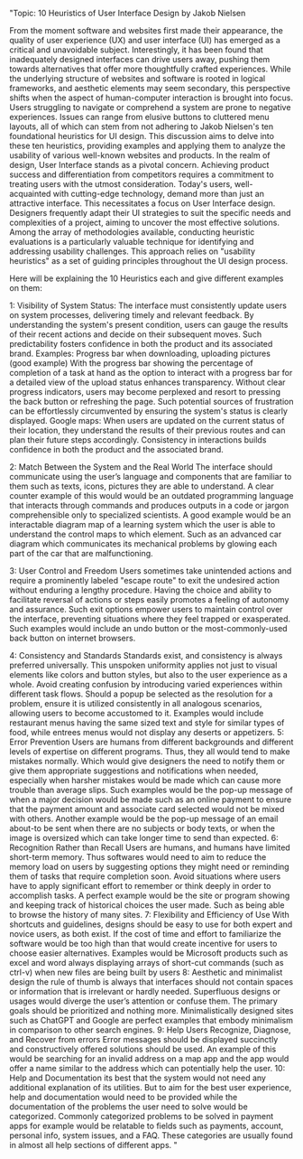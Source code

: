 "Topic: 10 Heuristics of User Interface Design by Jakob Nielsen

From the moment software and websites first made their appearance, the quality of user experience (UX) and user interface (UI) has emerged as a critical and unavoidable subject. Interestingly, it has been found that inadequately designed interfaces can drive users away, pushing them towards alternatives that offer more thoughtfully crafted experiences. While the underlying structure of websites and software is rooted in logical frameworks, and aesthetic elements may seem secondary, this perspective shifts when the aspect of human-computer interaction is brought into focus. Users struggling to navigate or comprehend a system are prone to negative experiences. Issues can range from elusive buttons to cluttered menu layouts, all of which can stem from not adhering to Jakob Nielsen's ten foundational heuristics for UI design. This discussion aims to delve into these ten heuristics, providing examples and applying them to analyze the usability of various well-known websites and products.
In the realm of design, User Interface stands as a pivotal concern. Achieving product success and differentiation from competitors requires a commitment to treating users with the utmost consideration. Today's users, well-acquainted with cutting-edge technology, demand more than just an attractive interface. This necessitates a focus on User Interface design.
Designers frequently adapt their UI strategies to suit the specific needs and complexities of a project, aiming to uncover the most effective solutions. Among the array of methodologies available, conducting heuristic evaluations is a particularly valuable technique for identifying and addressing usability challenges. This approach relies on "usability heuristics" as a set of guiding principles throughout the UI design process.


Here will be explaining the 10 Heuristics each and give different examples on them:

1: Visibility of System Status: 
The interface must consistently update users on system processes, delivering timely and relevant feedback.
By understanding the system's present condition, users can gauge the results of their recent actions and decide on their subsequent moves. Such predictability fosters confidence in both the product and its associated brand.
Examples: Progress bar when downloading, uploading pictures (good example) With the progress bar showing the percentage of completion of a task at hand as the option to interact with a progress bar for a detailed view of the upload status enhances transparency. Without clear progress indicators, users may become perplexed and resort to pressing the back button or refreshing the page. Such potential sources of frustration can be effortlessly circumvented by ensuring the system's status is clearly displayed. Google maps: When users are updated on the current status of their location, they understand the results of their previous routes and can plan their future steps accordingly. Consistency in interactions builds confidence in both the product and the associated brand.


2: Match Between the System and the Real World
The interface should communicate using the user’s language and components that are familiar to them such as texts, icons, pictures they are able to understand. A clear counter example of this would would be an outdated programming language that interacts through commands and produces outputs in a code or jargon comprehensible only to specialized scientists. A good example would be an interactable diagram map of a learning system which the user is able to understand the control maps to which element. Such as an advanced car diagram which communicates its mechanical problems by glowing each part of the car that are malfunctioning.


3: User Control and Freedom
Users sometimes take unintended actions and require a prominently labeled "escape route" to exit the undesired action without enduring a lengthy procedure.
Having the choice and ability to facilitate reversal of actions or steps easily promotes a feeling of autonomy and assurance. Such exit options empower users to maintain control over the interface, preventing situations where they feel trapped or exasperated. Such examples would include an undo button or the most-commonly-used back button on internet browsers.


4: Consistency and Standards
Standards exist, and consistency is always preferred universally. This unspoken uniformity applies not just to visual elements like colors and button styles, but also to the user experience as a whole. Avoid creating confusion by introducing varied experiences within different task flows. Should a popup be selected as the resolution for a problem, ensure it is utilized consistently in all analogous scenarios, allowing users to become accustomed to it. Examples would include restaurant menus having the same sized text and style for similar types of food, while entrees menus would not display any deserts or appetizers.
5: Error Prevention
Users are humans from different backgrounds and different levels of expertise on different programs. Thus, they all would tend to make mistakes normally. Which would give designers the need to notify them or give them appropriate suggestions and notifications when needed, especially when harsher mistakes would be made which can cause more trouble than average slips. Such examples would be the pop-up message of when a major decision would be made such as an online payment to ensure that the payment amount and associate card selected would not be mixed with others. Another example would be the pop-up message of an email about-to be sent when there are no subjects or body texts, or when the image is oversized which can take longer time to send than expected.
6: Recognition Rather than Recall
Users are humans, and humans have limited short-term memory. Thus softwares would need to aim to reduce the memory load on users by suggesting options they might need or reminding them of tasks that require completion soon. Avoid situations where users have to apply significant effort to remember or think deeply in order to accomplish tasks. A perfect example would be the site or program showing and keeping track of historical choices the user made. Such as being able to browse the history of many sites.
7: Flexibility and Efficiency of Use
With shortcuts and guidelines, designs should be easy to use for both expert and novice users, as both exist. If the cost of time and effort to familiarize the software would be too high than that would create incentive for users to choose easier alternatives. Examples would be Microsoft products such as excel and word always displaying arrays of short-cut commands (such as ctrl-v) when new files are being built by users
8: Aesthetic and minimalist design
the rule of thumb is always that interfaces should not contain spaces or information that is irrelevant or hardly needed. Superfluous designs or usages would diverge the user’s attention or confuse them. The primary goals should be prioritized and nothing more. Minimalistically designed sites such as ChatGPT and Google are perfect examples that embody minimalism in comparison to other search engines.
9: Help Users Recognize, Diagnose, and Recover from errors
Error messages should be displayed succinctly and constructively offered solutions should be used. An example of this would be searching for an invalid address on a map app and the app would offer a name similar to the address which can potentially help the user.
10: Help and Documentation
its best that the system would not need any additional explanation of its utilities. But to aim for the best user experience, help and documentation would need to be provided while the documentation of the problems the user need to solve would be categorized. Commonly categorized problems to be solved in payment apps for example would be relatable to fields such as payments, account, personal info, system issues, and a FAQ. These categories are usually found in almost all help sections of different apps.
"
